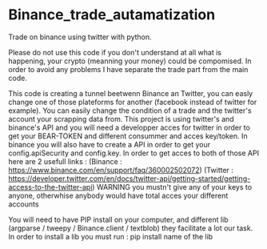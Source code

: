 # Binance_trade_autamatization
Trade on binance using twitter with python.

Please do not use this code if you don't understand at all what is happening, your crypto (meanning your money) could be compomised. In order to avoid any problems I have separate the trade part from the main code.

This code is creating a tunnel beetwenn Binance an Twitter, you can easly change one of those plateforms for another (facebook instead of twitter for example). You can easily change the condition of a trade and the twitter's account your scrapping data from.
This project is using twitter's and binance's API and you will need a developper acces for twitter in order to get your BEAR-TOKEN and different consummer and acces key/token. In binance you will also have to create a API in order to get your config.apiSecurity and config.key. In order to get acces to both of those API here are 2 usefull links : (Binance : https://www.binance.com/en/support/faq/360002502072) (Twitter : https://developer.twitter.com/en/docs/twitter-api/getting-started/getting-access-to-the-twitter-api)
WARNING you mustn't give any of your keys to anyone, otherwhise anybody would have total acces your different accounts

You will need to have PIP install on your computer, and different lib (argparse / tweepy / Binance.client / textblob) they facilitate a lot our task. In order to install a lib you must run : pip install name of the lib

